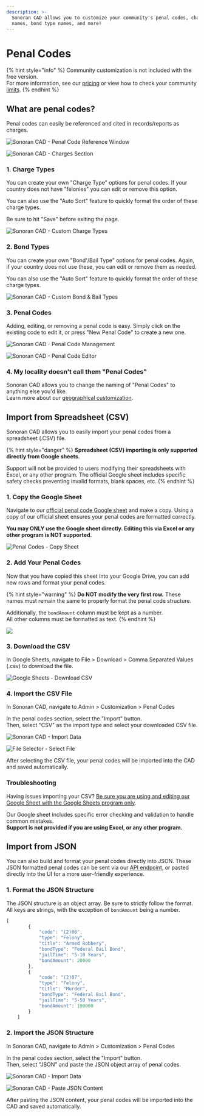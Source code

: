 ```yaml
---
description: >-
  Sonoran CAD allows you to customize your community's penal codes, charge type
  names, bond type names, and more!
---
```


# Penal Codes

{% hint style="info" %}
Community customization is not included with the free version.\
For more information, see our [pricing](../../pricing/faq/) or view how to check your community [limits](../getting-started/view-your-limits.md).
{% endhint %}

## What are penal codes?

Penal codes can easily be referenced and cited in records/reports as charges.

![Sonoran CAD - Penal Code Reference Window](<../../.gitbook/assets/image (338).png>)

![Sonoran CAD - Charges Section](<../../.gitbook/assets/image (368).png>)

### 1. Charge Types

You can create your own "Charge Type" options for penal codes. If your country does not have "felonies" you can edit or remove this option.

You can also use the "Auto Sort" feature to quickly format the order of these charge types.

Be sure to hit "Save" before exiting the page.

![Sonoran CAD - Custom Charge Types](<../../.gitbook/assets/image (369).png>)

### 2. Bond Types

You can create your own "Bond'/Bail Type" options for penal codes. Again, if your country does not use these, you can edit or remove them as needed.

You can also use the "Auto Sort" feature to quickly format the order of these charge types.

![Sonoran CAD - Custom Bond & Bail Types](<../../.gitbook/assets/image (326).png>)

### 3. Penal Codes

Adding, editing, or removing a penal code is easy. Simply click on the existing code to edit it, or press "New Penal Code" to create a new one.

![Sonoran CAD - Penal Code Management](<../../.gitbook/assets/image (361).png>)

![Sonoran CAD - Penal Code Editor](<../../.gitbook/assets/image (345).png>)

### 4. My locality doesn't call them "Penal Codes"

Sonoran CAD allows you to change the naming of "Penal Codes" to anything else you'd like.\
Learn more about our [geographical customization](geographical-settings.md).

## Import from Spreadsheet (CSV)

Sonoran CAD allows you to easily import your penal codes from a spreadsheet (.CSV) file.

{% hint style="danger" %}
**Spreadsheet (CSV) importing is only supported directly from Google sheets.**

Support will not be provided to users modifying their spreadsheets with Excel, or any other program. The official Google sheet includes specific safety checks preventing invalid formats, blank spaces, etc.
{% endhint %}

### 1. Copy the Google Sheet

Navigate to our [official penal code Google sheet](https://docs.google.com/spreadsheets/d/1Hcm0gHPq8nZx8aPetDRiQXgeAoQMz3CYk2ouwyabmOc/copy) and make a copy. Using a copy of our official sheet ensures your penal codes are formatted correctly.

**You may ONLY use the Google sheet directly. Editing this via Excel or any other program is NOT supported.**

![Penal Codes - Copy Sheet](<../../.gitbook/assets/image (185).png>)

### 2. Add Your Penal Codes

Now that you have copied this sheet into your Google Drive, you can add new rows and format your penal codes.

{% hint style="warning" %}
**Do NOT modify the very first row.** These names must remain the same to properly format the penal code structure.

Additionally, the `bondAmount` column must be kept as a number.\
All other columns must be formatted as text.
{% endhint %}

![](../../.gitbook/assets/CAD\_PenalCodesSheet.png)

### 3. Download the CSV

In Google Sheets, navigate to File > Download > Comma Separated Values (.csv) to download the file.

![Google Sheets - Download CSV](../../.gitbook/assets/CAD\_PenalCodesSheetDownload.png)

### 4. Import the CSV File

In Sonoran CAD, navigate to Admin > Customization > Penal Codes

In the penal codes section, select the "Import" button.\
Then, select "CSV" as the import type and select your downloaded CSV file.

![Sonoran CAD - Import Data](<../../.gitbook/assets/image (97).png>)

![File Selector - Select File](<../../.gitbook/assets/image (202).png>)

After selecting the CSV file, your penal codes will be imported into the CAD and saved automatically.

### Troubleshooting

Having issues importing your CSV? [Be sure you are using and editing our Google Sheet with the Google Sheets program only](penal-codes.md#1-copy-the-google-sheet).

Our Google sheet includes specific error checking and validation to handle common mistakes.\
**Support is not provided if you are using Excel, or any other program.**

## Import from JSON

You can also build and format your penal codes directly into JSON. These JSON formatted penal codes can be sent via our [API endpoint](../../sonoran-cad/api-integration/api-endpoints/general/set-penal-codes.md), or pasted directly into the UI for a more user-friendly experience.

### 1. Format the JSON Structure

The JSON structure is an object array. Be sure to strictly follow the format. All keys are strings, with the exception of `bondAmount` being a number.

```javascript
[
        {
            "code": "(2)06",
            "type": "Felony",
            "title": "Armed Robbery",
            "bondType": "Federal Bail Bond",
            "jailTime": "5-10 Years",
            "bondAmount": 20000
        },
        {
            "code": "(2)07",
            "type": "Felony",
            "title": "Murder",
            "bondType": "Federal Bail Bond",
            "jailTime": "5-50 Years",
            "bondAmount": 100000
        }
    ]
```

### 2. Import the JSON Structure

In Sonoran CAD, navigate to Admin > Customization > Penal Codes

In the penal codes section, select the "Import" button.\
Then, select "JSON" and paste the JSON object array of penal codes.

![Sonoran CAD - Import Data](<../../.gitbook/assets/image (97).png>)

![Sonoran CAD - Paste JSON Content](<../../.gitbook/assets/image (210).png>)

After pasting the JSON content, your penal codes will be imported into the CAD and saved automatically.
